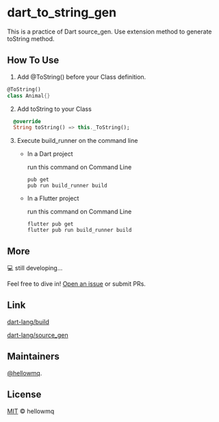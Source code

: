 # dart_to_string_gen

 This is a practice of Dart source_gen. Use extension method to generate toString method.

## How To Use

1. Add @ToString() before your Class definition.
```dart
@ToString()
class Animal{}
```

2. Add toString to your Class

```dart
  @override
  String toString() => this._ToString();
```

3. Execute build_runner on the command line

    - In a Dart project
     
        run this command on Command Line
    
        ```
        pub get 
        pub run build_runner build
        ```

    - In a Flutter project

        run this command on Command Line
    
        ```
        flutter pub get 
        flutter pub run build_runner build
        ```
## More 

💻 still developing...

Feel free to dive in! [Open an issue](https://github.com/hellowmq/dart_to_string_gen/issues/new) or submit PRs.

## Link

[dart-lang/build](https://github.com/dart-lang/build)

[dart-lang/source_gen](https://github.com/dart-lang/source_gen)

## Maintainers

[@hellowmq](https://github.com/hellowmq).

## License

[MIT](LICENSE) © hellowmq
